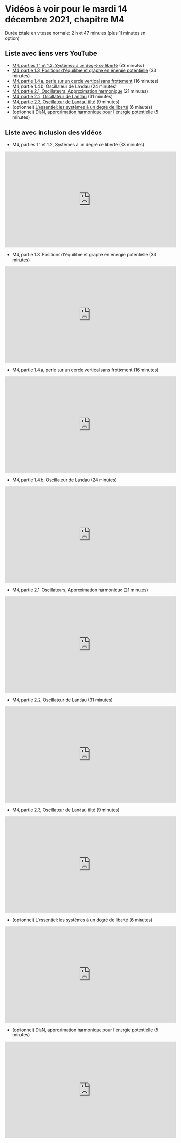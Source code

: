 
# Vidéos à voir pour le mardi 14 décembre 2021, chapitre M4

Durée totale en vitesse normale: 2 h et 47 minutes (plus 11 minutes en option)

## Liste avec liens vers YouTube

*  [M4, parties 1.1 et 1.2, Systèmes à un degré de liberté](https://youtu.be/pomOptAqri0) (33 minutes)
*  [M4, partie 1.3, Positions d'équilibre et graphe en énergie potentielle](https://youtu.be/sKaa3t1cTck) (33 minutes)
*  [M4, partie 1.4.a, perle sur un cercle vertical sans frottement](https://youtu.be/tbHWSM9GIKM) (16 minutes)
*  [M4, partie 1.4.b, Oscillateur de Landau](https://youtu.be/W53TNGzSHTQ) (24 minutes)
*  [M4, partie 2.1, Oscillateurs, Approximation harmonique](https://youtu.be/kJxniEoaoRI) (21 minutes)
*  [M4, partie 2.2, Oscillateur de Landau](https://youtu.be/wrLjlOuqwMQ) (31 minutes)
*  [M4, partie 2.3, Oscillateur de Landau tilté](https://youtu.be/qRNo780xdgs) (9 minutes)
* (optionnel) [L'essentiel: les systèmes à un degré de liberté](https://youtu.be/E0L-pV_-w40) (6 minutes)
* (optionnel) [DiaN, approximation harmonique pour l'énergie potentielle](https://youtu.be/LGK2IZ77hZc) (5 minutes)

## Liste avec inclusion des vidéos

*  M4, parties 1.1 et 1.2, Systèmes à un degré de liberté (33 minutes)

 <div style="text-align:center">
<iframe width="560" height="315" src="https://www.youtube.com/embed/pomOptAqri0" title="YouTube video player" frameborder="0" allow="accelerometer; autoplay; clipboard-write; encrypted-media; gyroscope; picture-in-picture" allowfullscreen></iframe>
</div>
 

*  M4, partie 1.3, Positions d'équilibre et graphe en énergie potentielle (33 minutes)

 <div style="text-align:center">
<iframe width="560" height="315" src="https://www.youtube.com/embed/sKaa3t1cTck" title="YouTube video player" frameborder="0" allow="accelerometer; autoplay; clipboard-write; encrypted-media; gyroscope; picture-in-picture" allowfullscreen></iframe>
</div>
 

*  M4, partie 1.4.a, perle sur un cercle vertical sans frottement (16 minutes)

 <div style="text-align:center">
<iframe width="560" height="315" src="https://www.youtube.com/embed/tbHWSM9GIKM" title="YouTube video player" frameborder="0" allow="accelerometer; autoplay; clipboard-write; encrypted-media; gyroscope; picture-in-picture" allowfullscreen></iframe>
</div>
 

*  M4, partie 1.4.b, Oscillateur de Landau (24 minutes)

 <div style="text-align:center">
<iframe width="560" height="315" src="https://www.youtube.com/embed/W53TNGzSHTQ" title="YouTube video player" frameborder="0" allow="accelerometer; autoplay; clipboard-write; encrypted-media; gyroscope; picture-in-picture" allowfullscreen></iframe>
</div>
 

*  M4, partie 2.1, Oscillateurs, Approximation harmonique (21 minutes)

 <div style="text-align:center">
<iframe width="560" height="315" src="https://www.youtube.com/embed/kJxniEoaoRI" title="YouTube video player" frameborder="0" allow="accelerometer; autoplay; clipboard-write; encrypted-media; gyroscope; picture-in-picture" allowfullscreen></iframe>
</div>
 

*  M4, partie 2.2, Oscillateur de Landau (31 minutes)

 <div style="text-align:center">
<iframe width="560" height="315" src="https://www.youtube.com/embed/wrLjlOuqwMQ" title="YouTube video player" frameborder="0" allow="accelerometer; autoplay; clipboard-write; encrypted-media; gyroscope; picture-in-picture" allowfullscreen></iframe>
</div>
 

*  M4, partie 2.3, Oscillateur de Landau tilté (9 minutes)

 <div style="text-align:center">
<iframe width="560" height="315" src="https://www.youtube.com/embed/qRNo780xdgs" title="YouTube video player" frameborder="0" allow="accelerometer; autoplay; clipboard-write; encrypted-media; gyroscope; picture-in-picture" allowfullscreen></iframe>
</div>
 

* (optionnel) L'essentiel: les systèmes à un degré de liberté (6 minutes)

 <div style="text-align:center">
<iframe width="560" height="315" src="https://www.youtube.com/embed/E0L-pV_-w40" title="YouTube video player" frameborder="0" allow="accelerometer; autoplay; clipboard-write; encrypted-media; gyroscope; picture-in-picture" allowfullscreen></iframe>
</div>
 

* (optionnel) DiaN, approximation harmonique pour l'énergie potentielle (5 minutes)

 <div style="text-align:center">
<iframe width="560" height="315" src="https://www.youtube.com/embed/LGK2IZ77hZc" title="YouTube video player" frameborder="0" allow="accelerometer; autoplay; clipboard-write; encrypted-media; gyroscope; picture-in-picture" allowfullscreen></iframe>
</div>
 

